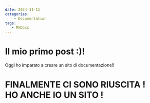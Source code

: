 ```yaml
---
date: 2024-11-11
categories:
    - Documentation
tags:
   - MkDocs
---
```


# Il mio primo post :)!

Oggi ho imparato a creare un sito di documentazione!!  

# FINALMENTE CI SONO RIUSCITA ! HO ANCHE IO UN SITO !
